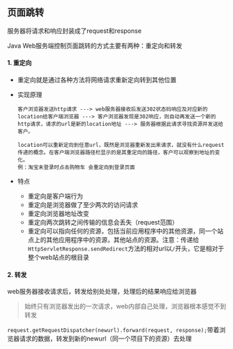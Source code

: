 ## 页面跳转

服务器将请求和响应封装成了request和response

Java Web服务端控制页面跳转的方式主要有两种：重定向和转发

#### 1. 重定向

- 重定向就是通过各种方法将网络请求重新定向转到其他位置

- 实现原理

  ```
  客户浏览器发送http请求 ---> web服务器接收后发送302状态码响应及对应新的location给客户端浏览器 ---> 客户浏览器发现是302响应，则自动再发送一个新的http请求，请求的url是新的location地址 ---> 服务器根据此请求寻找资源并发送给客户。
  
  location可以重新定向到任意url，既然是浏览器重新发出来请求，就没有什么request传递的概念。在客户端浏览器路径栏显示的是其重定向的路径，客户可以观察到地址的变化。
  例：淘宝未登录时点击购物车 会重定向到登录页面
  ```

- 特点

  - 重定向是客户端行为
  - 重定向是浏览器做了至少两次的访问请求
  - 重定向浏览器地址改变
  - 重定向两次跳转之间传输的信息会丢失（request范围）
  - 重定向可以指向任何的资源，包括当前应用程序中的其他资源，同一个站点上的其他应用程序中的资源，其他站点的资源。注意：传递给`HttpServletResponse.sendRedirect`方法的相对url以`/`开头，它是相对于整个web站点的根目录

#### 2. 转发

web服务器接收请求后，转发给别处处理，处理后的结果响应给浏览器

> 始终只有浏览器发出的一次请求，web内部自己处理，浏览器根本感觉不到转发

`request.getRequestDispatcher(newurl).forward(request, response);`带着浏览器请求的数据，转发到新的newurl（同一个项目下的资源）去处理